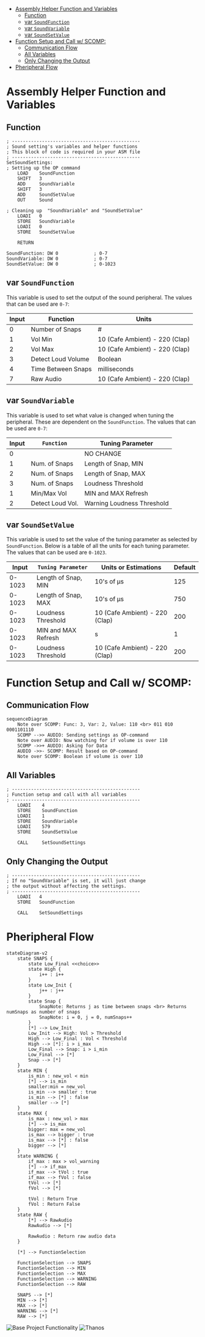- [Assembly Helper Function and Variables](#assembly-helper-function-and-variables)
  - [Function](#function)
  - [var `SoundFunction`](#var-soundfunction)
  - [var `SoundVariable`](#var-soundvariable)
  - [var `SoundSetValue`](#var-soundsetvalue)
- [Function Setup and Call w/ SCOMP:](#function-setup-and-call-w-scomp)
  - [Communication Flow](#communication-flow)
  - [All Variables](#all-variables)
  - [Only Changing the Output](#only-changing-the-output)
- [Pheripheral Flow](#pheripheral-flow)

# Assembly Helper Function and Variables

## Function

```
; -----------------------------------------------
; Sound setting's variables and helper functions
; This block of code is required in your ASM file
; -----------------------------------------------
SetSoundSettings:
; Setting up the OP command
    LOAD    SoundFunction
    SHIFT   3
    ADD     SoundVariable
    SHIFT   3
    ADD     SoundSetValue
    OUT     Sound

; Cleaning up  "SoundVariable" and "SoundSetValue"
    LOADI   0
    STORE   SoundVariable
    LOADI   0
    STORE   SoundSetValue

    RETURN

SoundFunction: DW 0             ; 0-7
SoundVariable: DW 0             ; 0-7
SoundSetValue: DW 0             ; 0-1023
```

## var `SoundFunction`

This variable is used to set the output of the sound peripheral. The values that can be used are `0-7`:

| Input | Function           | Units                          |
| ----- | ------------------ | ------------------------------ |
| 0     | Number of Snaps    | #                              |
| 1     | Vol Min            | 10 (Cafe Ambient) - 220 (Clap) |
| 2     | Vol Max            | 10 (Cafe Ambient) - 220 (Clap) |
| 3     | Detect Loud Volume | Boolean                        |
| 4     | Time Between Snaps | milliseconds                   |
| 7     | Raw Audio          | 10 (Cafe Ambient) - 220 (Clap) |

## var `SoundVariable`

This variable is used to set what value is changed when tuning the peripheral. These are dependent on the `SoundFunction`. The values that can be used are `0-7`:

| Input | `Function`       | Tuning Parameter           |
| ----- | ---------------- | -------------------------- |
| 0     |                  | NO CHANGE                  |
| 1     | Num. of Snaps    | Length of Snap, MIN        |
| 2     | Num. of Snaps    | Length of Snap, MAX        |
| 3     | Num. of Snaps    | Loudness Threshold         |
| 1     | Min/Max Vol      | MIN and MAX Refresh        |
| 2     | Detect Loud Vol. | Warning Loudness Threshold |

## var `SoundSetValue`

This variable is used to set the value of the tuning parameter as selected by `SoundFunction`. Below is a table of all the units for each tuning parameter. The values that can be used are `0-1023`.

| Input  | `Tuning Parameter`  | Units or Estimations           | Default |
| ------ | ------------------- | ------------------------------ | ------- |
| 0-1023 | Length of Snap, MIN | 10's of μs                     | 125     |
| 0-1023 | Length of Snap, MAX | 10's of μs                     | 750     |
| 0-1023 | Loudness Threshold  | 10 (Cafe Ambient) - 220 (Clap) | 200     |
| 0-1023 | MIN and MAX Refresh | s                              | 1       |
| 0-1023 | Loudness Threshold  | 10 (Cafe Ambient) - 220 (Clap) | 200     |

# Function Setup and Call w/ SCOMP:

## Communication Flow

```mermaid
sequenceDiagram
    Note over SCOMP: Func: 3, Var: 2, Value: 110 <br> 011 010 0001101110
    SCOMP -->> AUDIO: Sending settings as OP-command
    Note over AUDIO: Now watching for if volume is over 110
    SCOMP ->>+ AUDIO: Asking for Data
    AUDIO ->>- SCOMP: Result based on OP-command
    Note over SCOMP: Boolean if volume is over 110
```

## All Variables

```
; -----------------------------------------------
; Function setup and call with all variables
; -----------------------------------------------
    LOADI    4
    STORE    SoundFunction
    LOADI    1
    STORE    SoundVariable
    LOADI    579
    STORE    SoundSetValue

    CALL     SetSoundSettings
```

<!-- ## Direct Value no Helper Function

```asm
; -----------------------------------------------
; If you know what the final number will be, you can also
; set settings like this.
; -----------------------------------------------
    LOADI   &B1000011001000011

    OUT     Sound
```
-->

## Only Changing the Output

```
; -----------------------------------------------
; If no "SoundVariable" is set, it will just change
; the output without affecting the settings.
; -----------------------------------------------
    LOADI   4
    STORE   SoundFunction

    CALL    SetSoundSettings
```

# Pheripheral Flow

```mermaid
stateDiagram-v2
    state SNAPS {
        state Low_Final <<choice>>
        state High {
            i++ : i++
        }
        state Low_Init {
            j++ : j++
        }
        state Snap {
            SnapNote: Returns j as time between snaps <br> Returns numSnaps as number of snaps
            SnapNote: i = 0, j = 0, numSnaps++
        }
        [*] --> Low_Init
        Low_Init --> High: Vol > Threshold
        High --> Low_Final : Vol < Threshold
        High --> [*]: i > i_max
        Low_Final --> Snap: i > i_min
        Low_Final --> [*]
        Snap --> [*]
    }
    state MIN {
        is_min : new_vol < min
        [*] --> is_min
        smaller:min = new_vol
        is_min --> smaller : true
        is_min --> [*] : false
        smaller --> [*]
    }
    state MAX {
        is_max : new_vol > max
        [*] --> is_max
        bigger: max = new_vol
        is_max --> bigger : true
        is_max --> [*] : false
        bigger --> [*]
    }
    state WARNING {
        if_max : max > vol_warning
        [*] --> if_max
        if_max --> tVol : true
        if_max --> fVol : false
        tVol --> [*]
        fVol --> [*]

        tVol : Return True
        fVol : Return False
    }
    state RAW {
        [*] --> RawAudio
        RawAudio --> [*]

        RawAudio : Return raw audio data
    }

    [*] --> FunctionSelection

    FunctionSelection --> SNAPS
    FunctionSelection --> MIN
    FunctionSelection --> MAX
    FunctionSelection --> WARNING
    FunctionSelection --> RAW

    SNAPS --> [*]
    MIN --> [*]
    MAX --> [*]
    WARNING --> [*]
    RAW --> [*]
```

![Base Project Functionality](https://user-images.githubusercontent.com/31255827/225310645-bbcb66ac-6b01-4207-b64d-db8387b07603.png)
![Thanos](https://itk-assets.nyc3.cdn.digitaloceanspaces.com/2021/03/avengers-endgame-thanos-snap.jpg)
